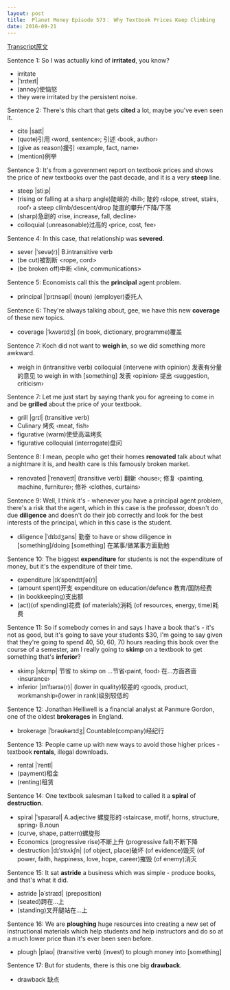 ```yaml
---
layout: post
title:  Planet Money Episode 573： Why Textbook Prices Keep Climbing
date: 2016-09-21
---
```


[Transcript原文](http://www.npr.org/sections/money/2016/09/16/494266135/episode-573-why-textbook-prices-keep-climbing)

Sentence 1: So I was actually kind of **irritated**, you know? 

- irritate
- |ˈɪrɪteɪt| 
- (annoy)使恼怒 
- they were irritated by the persistent noise. 

Sentence 2: There's this chart that gets **cited** a lot, maybe you've even seen it. 

- cite |saɪt| 
- (quote)引用 ‹word, sentence›; 引述 ‹book, author› 
- (give as reason)援引 ‹example, fact, name› 
- (mention)例举

Sentence 3: It's from a government report on textbook prices and shows the price of new textbooks over the past decade, and it is a very **steep** line. 

-  steep |stiːp| 
- (rising or falling at a sharp angle)陡峭的 ‹hill›; 陡的 ‹slope, street, stairs, roof› a steep climb/descent/drop   陡直的攀升/下降/下落 
- (sharp)急剧的 ‹rise, increase, fall, decline›
- colloquial (unreasonable)过高的 ‹price, cost, fee› 

Sentence 4: In this case, that relationship was **severed**. 

- sever |ˈsevə(r)| B.intransitive verb 
- (be cut)被割断 <rope, cord> 
- (be broken off)中断 <link, communications>

Sentence 5:  Economists call this the **principal** agent problem. 

- principal |ˈprɪnsəpl| (noun) (employer)委托人 

Sentence 6: They're always talking about, gee, we have this new **coverage** of these new topics. 

- coverage |ˈkʌvərɪdʒ| (in book, dictionary, programme)覆盖  

Sentence 7: Koch did not want to **weigh in**, so we did something more awkward. 

- weigh in (intransitive verb) colloquial (intervene with opinion) 发表有分量的意见 to weigh in with [something] 发表 ‹opinion› 提出 ‹suggestion, criticism›  

Sentence 7: Let me just start by saying thank you for agreeing to come in and be **grilled** about the price of your textbook.

- grill |grɪl| (transitive verb) 
- Culinary 烤炙 ‹meat, fish› 
- figurative (warm)使受高温烤炙 
- figurative colloquial (interrogate)盘问 

Sentence 8: I mean, people who get their homes **renovated** talk about what a nightmare it is, and health care is this famously broken market.

- renovated |ˈrenəveɪt| (transitive verb) 翻新 ‹house›; 修复 ‹painting, machine, furniture›; 修补 ‹clothes, curtains›

Sentence 9: Well, I think it's - whenever you have a principal agent problem, there's a risk that the agent, which in this case is the professor, doesn't do due **diligence** and doesn't do their job correctly and look for the best interests of the principal, which in this case is the student. 

- diligence |ˈdɪlɪdʒəns| 勤奋 to have or show diligence in [something]/doing [something] 在某事/做某事方面勤勉

Sentence 10: The biggest **expenditure** for students is not the expenditure of money, but it's the expenditure of their time. 

- expenditure |ɪkˈspendɪtʃə(r)| 
- (amount spent)开支 expenditure on education/defence 教育/国防经费  
- (in bookkeeping)支出额 
- (act)(of spending)花费 (of materials)消耗  (of resources, energy, time)耗费 


Sentence 11: So if somebody comes in and says I have a book that's - it's not as good, but it's going to save your students $30, I'm going to say given that they're going to spend 40, 50, 60, 70 hours reading this book over the course of a semester, am I really going to **skimp** on a textbook to get something that's **inferior**? 

- skimp |skɪmp| 节省 to skimp on ...节省‹paint, food› 在…方面吝啬 ‹insurance›
- inferior |ɪnˈfɪərɪə(r)| (lower in quality)较差的 ‹goods, product, workmanship›(lower in rank)级别较低的 

Sentence 12: Jonathan Helliwell is a financial analyst at Panmure Gordon, one of the oldest **brokerages** in England. 

- brokerage |ˈbrəʊkərɪdʒ| Countable(company)经纪行

Sentence 13: People came up with new ways to avoid those higher prices - textbook **rentals**, illegal downloads. 

- rental |ˈrentl| 
- (payment)租金 
- (renting)租赁 

Sentence 14: One textbook salesman I talked to called it a **spiral** of **destruction**.

- spiral |ˈspaɪərəl| A.adjective 螺旋形的 ‹staircase, motif, horns, structure, spring› B.noun 
- (curve, shape, pattern)螺旋形  
- Economics (progressive rise)不断上升 (progressive fall)不断下降 
- destruction |dɪˈstrʌkʃn| (of object, place)破坏 (of evidence)毁灭  (of power, faith, happiness, love, hope, career)摧毁 (of enemy)消灭 

Sentence 15: It sat **astride** a business which was simple - produce books, and that's what it did. 
- astride |əˈstraɪd| (preposition) 
- (seated)跨在…上 
- (standing)叉开腿站在…上


Sentence 16: We are **ploughing** huge resources into creating a new set of instructional materials which help students and help instructors and do so at a much lower price than it's ever been seen before.

- plough |plaʊ| (transitive verb) (invest) to plough money into [something] 

Sentence 17: But for students, there is this one big **drawback**. 

- drawback 缺点

